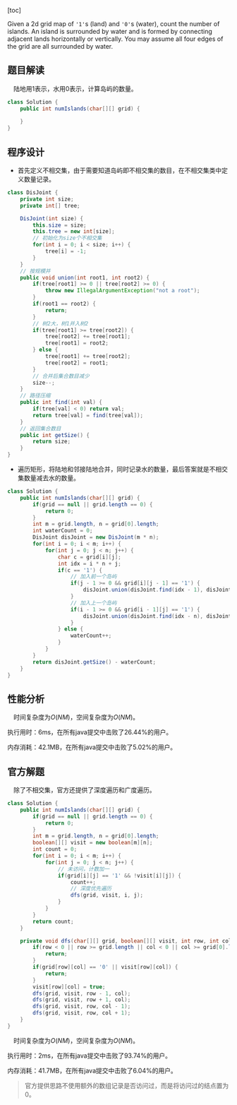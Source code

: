 [toc]

Given a 2d grid map of `'1'`s (land) and `'0'`s (water), count the number of islands. An island is surrounded by water and is formed by connecting adjacent lands horizontally or vertically. You may assume all four edges of the grid are all surrounded by water.



## 题目解读

&emsp;陆地用1表示，水用0表示，计算岛屿的数量。

```java
class Solution {
    public int numIslands(char[][] grid) {
        
    }
}
```

## 程序设计

* 首先定义不相交集，由于需要知道岛屿即不相交集的数目，在不相交集类中定义数量记录。

```java
class DisJoint {
    private int size;
    private int[] tree;

    DisJoint(int size) {
        this.size = size;
        this.tree = new int[size];
        // 初始化为size个不相交集
        for(int i = 0; i < size; i++) {
            tree[i] = -1;
        }
    }
    // 按规模并
    public void union(int root1, int root2) {
        if(tree[root1] >= 0 || tree[root2] >= 0) {
            throw new IllegalArgumentException("not a root");
        }
        if(root1 == root2) {
            return;
        }
        // 树2大，树1并入树2
        if(tree[root1] >= tree[root2]) {
            tree[root2] += tree[root1];
            tree[root1] = root2;
        } else {
            tree[root1] += tree[root2];
            tree[root2] = root1;
        }
        // 合并后集合数目减少
        size--;
    }
    // 路径压缩
    public int find(int val) {
        if(tree[val] < 0) return val;
        return tree[val] = find(tree[val]);
    }
    // 返回集合数目
    public int getSize() {
        return size;
    }
}
```

* 遍历矩形，将陆地和邻接陆地合并，同时记录水的数量，最后答案就是不相交集数量减去水的数量。

```java
class Solution {
    public int numIslands(char[][] grid) {
        if(grid == null || grid.length == 0) {
            return 0;
        }
        int m = grid.length, n = grid[0].length;
        int waterCount = 0;
        DisJoint disJoint = new DisJoint(m * n);
        for(int i = 0; i < m; i++) {
            for(int j = 0; j < n; j++) {
                char c = grid[i][j];
                int idx = i * n + j;
                if(c == '1') {
                    // 加入前一个岛屿
                    if(j - 1 >= 0 && grid[i][j - 1] == '1') {
                        disJoint.union(disJoint.find(idx - 1), disJoint.find(idx));
                    }
                    // 加入上一个岛屿
                    if(i - 1 >= 0 && grid[i - 1][j] == '1') {
                        disJoint.union(disJoint.find(idx - n), disJoint.find(idx));
                    }
                } else {
                    waterCount++;
                }
            }
        }
        return disJoint.getSize() - waterCount;
    }
}
```

## 性能分析

&emsp;时间复杂度为$O(NM)$，空间复杂度为$O(NM)$。

执行用时：6ms，在所有java提交中击败了26.44%的用户。

内存消耗：42.1MB，在所有java提交中击败了5.02%的用户。

## 官方解题

&emsp;除了不相交集，官方还提供了深度遍历和广度遍历。

```java
class Solution {
    public int numIslands(char[][] grid) {
        if(grid == null || grid.length == 0) {
            return 0;
        }
        int m = grid.length, n = grid[0].length;
        boolean[][] visit = new boolean[m][n];
        int count = 0;
        for(int i = 0; i < m; i++) {
            for(int j = 0; j < n; j++) {
                // 未访问，计数加一
                if(grid[i][j] == '1' && !visit[i][j]) {
                    count++;
                    // 深度优先遍历
                    dfs(grid, visit, i, j);
                }
            }
        }
        return count;
    }

    private void dfs(char[][] grid, boolean[][] visit, int row, int col) {
        if(row < 0 || row >= grid.length || col < 0 || col >= grid[0].length) {
            return;
        }
        if(grid[row][col] == '0' || visit[row][col]) {
            return;
        }
        visit[row][col] = true;
        dfs(grid, visit, row - 1, col);
        dfs(grid, visit, row + 1, col);
        dfs(grid, visit, row, col - 1);
        dfs(grid, visit, row, col + 1);
    }
}
```

&emsp;时间复杂度为$O(NM)$，空间复杂度为$O(NM)$。

执行用时：2ms，在所有java提交中击败了93.74%的用户。

内存消耗：41.7MB，在所有java提交中击败了6.04%的用户。

> 官方提供思路不使用额外的数组记录是否访问过，而是将访问过的结点置为0。